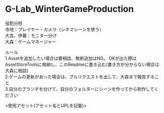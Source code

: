# G-Lab_WinterGameProduction
役割分担<br/>
寺地：プレイヤー・カメラ（シネマシーンを使う）<br/>
大宮、伊藤：モニター分け<br/>
大森：ゲームマネージャー<br/>

ルール<br/>
1.Assetを追加したい場合は要相談、無断追加はNG。
  OKが出た際はAssetStoreToolsに格納し、このReadmeに書き込む(書き方が分からない場合は大森に相談)<br/>
2.ゲームの更新があった場合は、プルリクエストを出して、大森まで報告すること<br/>
3.自分のブランチを分けて、自分のフォルダーにシーンを作ってから制作してください<br/>

<使用アセット(アセット名とUPLを記載)><br/>
